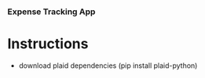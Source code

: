 ### Expense Tracking App

# Instructions 
- download plaid dependencies (pip install plaid-python)

